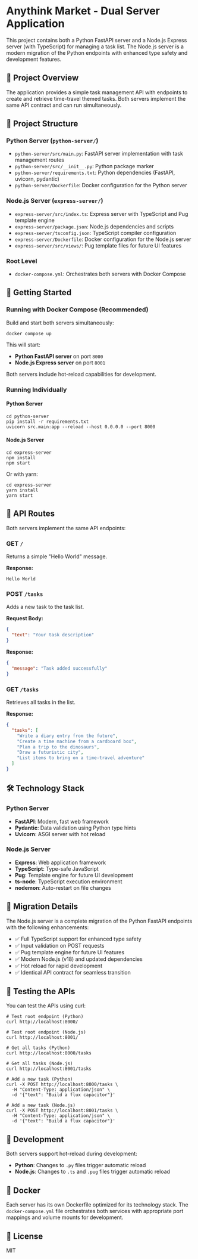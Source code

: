 # Anythink Market - Dual Server Application

This project contains both a Python FastAPI server and a Node.js Express server (with TypeScript) for managing a task list. The Node.js server is a modern migration of the Python endpoints with enhanced type safety and development features.

## 🚀 Project Overview

The application provides a simple task management API with endpoints to create and retrieve time-travel themed tasks. Both servers implement the same API contract and can run simultaneously.

## 📁 Project Structure

### Python Server (`python-server/`)

- `python-server/src/main.py`: FastAPI server implementation with task management routes
- `python-server/src/__init__.py`: Python package marker
- `python-server/requirements.txt`: Python dependencies (FastAPI, uvicorn, pydantic)
- `python-server/Dockerfile`: Docker configuration for the Python server

### Node.js Server (`express-server/`)

- `express-server/src/index.ts`: Express server with TypeScript and Pug template engine
- `express-server/package.json`: Node.js dependencies and scripts
- `express-server/tsconfig.json`: TypeScript compiler configuration
- `express-server/Dockerfile`: Docker configuration for the Node.js server
- `express-server/src/views/`: Pug template files for future UI features

### Root Level

- `docker-compose.yml`: Orchestrates both servers with Docker Compose

## 🏃 Getting Started

### Running with Docker Compose (Recommended)

Build and start both servers simultaneously:

```shell
docker compose up
```

This will start:
- **Python FastAPI server** on port `8000`
- **Node.js Express server** on port `8001`

Both servers include hot-reload capabilities for development.

### Running Individually

#### Python Server

```shell
cd python-server
pip install -r requirements.txt
uvicorn src.main:app --reload --host 0.0.0.0 --port 8000
```

#### Node.js Server

```shell
cd express-server
npm install
npm start
```

Or with yarn:

```shell
cd express-server
yarn install
yarn start
```

## 🔌 API Routes

Both servers implement the same API endpoints:

### GET `/`
Returns a simple "Hello World" message.

**Response:**
```
Hello World
```

### POST `/tasks`
Adds a new task to the task list.

**Request Body:**
```json
{
  "text": "Your task description"
}
```

**Response:**
```json
{
  "message": "Task added successfully"
}
```

### GET `/tasks`
Retrieves all tasks in the list.

**Response:**
```json
{
  "tasks": [
    "Write a diary entry from the future",
    "Create a time machine from a cardboard box",
    "Plan a trip to the dinosaurs",
    "Draw a futuristic city",
    "List items to bring on a time-travel adventure"
  ]
}
```

## 🛠️ Technology Stack

### Python Server
- **FastAPI**: Modern, fast web framework
- **Pydantic**: Data validation using Python type hints
- **Uvicorn**: ASGI server with hot reload

### Node.js Server
- **Express**: Web application framework
- **TypeScript**: Type-safe JavaScript
- **Pug**: Template engine for future UI development
- **ts-node**: TypeScript execution environment
- **nodemon**: Auto-restart on file changes

## 🔄 Migration Details

The Node.js server is a complete migration of the Python FastAPI endpoints with the following enhancements:

- ✅ Full TypeScript support for enhanced type safety
- ✅ Input validation on POST requests
- ✅ Pug template engine for future UI features
- ✅ Modern Node.js (v18) and updated dependencies
- ✅ Hot reload for rapid development
- ✅ Identical API contract for seamless transition

## 🧪 Testing the APIs

You can test the APIs using curl:

```shell
# Test root endpoint (Python)
curl http://localhost:8000/

# Test root endpoint (Node.js)
curl http://localhost:8001/

# Get all tasks (Python)
curl http://localhost:8000/tasks

# Get all tasks (Node.js)
curl http://localhost:8001/tasks

# Add a new task (Python)
curl -X POST http://localhost:8000/tasks \
  -H "Content-Type: application/json" \
  -d '{"text": "Build a flux capacitor"}'

# Add a new task (Node.js)
curl -X POST http://localhost:8001/tasks \
  -H "Content-Type: application/json" \
  -d '{"text": "Build a flux capacitor"}'
```

## 📝 Development

Both servers support hot-reload during development:

- **Python**: Changes to `.py` files trigger automatic reload
- **Node.js**: Changes to `.ts` and `.pug` files trigger automatic reload

## 🐳 Docker

Each server has its own Dockerfile optimized for its technology stack. The `docker-compose.yml` file orchestrates both services with appropriate port mappings and volume mounts for development.

## 📄 License

MIT
